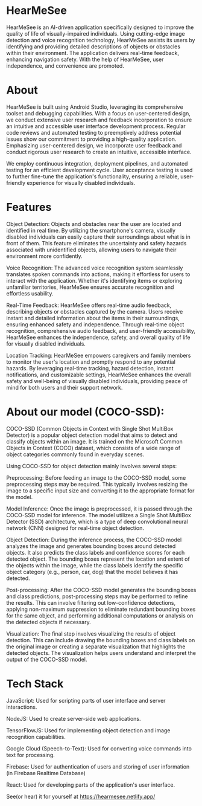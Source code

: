 # HearMeSee
HearMeSee is an AI-driven application specifically designed to improve the quality of life of visually-impaired individuals. Using cutting-edge image detection and voice recognition technology, HearMeSee assists its users by identifying and providing detailed descriptions of objects or obstacles within their environment. The application delivers real-time feedback, enhancing navigation safety. With the help of HearMeSee, user independence, and convenience are promoted.


# About

HearMeSee is built using Android Studio, leveraging its comprehensive toolset and debugging capabilities. With a focus on user-centered design, we conduct extensive user research and feedback incorporation to ensure an intuitive and accessible user interface development process. Regular code reviews and automated testing to preemptively address potential issues show our commitment to providing a high-quality application. Emphasizing user-centered design, we incorporate user feedback and conduct rigorous user research to create an intuitive, accessible interface. 

We employ continuous integration, deployment pipelines, and automated testing for an efficient development cycle. User acceptance testing is used to further fine-tune the application's functionality, ensuring a reliable, user-friendly experience for visually disabled individuals.

# Features

Object Detection: Objects and obstacles near the user are located and identified in real time. By utilizing the smartphone's camera, visually disabled individuals can easily capture their surroundings about what is in front of them. This feature eliminates the uncertainty and safety hazards associated with unidentified objects, allowing users to navigate their environment more confidently.

Voice Recognition: The advanced voice recognition system seamlessly translates spoken commands into actions, making it effortless for users to interact with the application. Whether it's identifying items or exploring unfamiliar territories, HearMeSee ensures accurate recognition and effortless usability.

Real-Time Feedback: HearMeSee offers real-time audio feedback, describing objects or obstacles captured by the camera. Users receive instant and detailed information about the items in their surroundings, ensuring enhanced safety and independence. Through real-time object recognition, comprehensive audio feedback, and user-friendly accessibility, HearMeSee enhances the independence, safety, and overall quality of life for visually disabled individuals.

Location Tracking: HearMeSee empowers caregivers and family members to monitor the user's location and promptly respond to any potential hazards. By leveraging real-time tracking, hazard detection, instant notifications, and customizable settings, HearMeSee enhances the overall safety and well-being of visually 
disabled individuals, providing peace of mind for both users and their support network.

# About our model (COCO-SSD):
COCO-SSD (Common Objects in Context with Single Shot MultiBox Detector) is a popular object detection model that aims to detect and classify objects within an image. It is trained on the Microsoft Common Objects in Context (COCO) dataset, which consists of a wide range of object categories commonly found in everyday scenes.

Using COCO-SSD for object detection mainly involves several steps:

Preprocessing: Before feeding an image to the COCO-SSD model, some preprocessing steps may be required. This typically involves resizing the image to a specific input size and converting it to the appropriate format for the model.

Model Inference: Once the image is preprocessed, it is passed through the COCO-SSD model for inference. The model utilizes a Single Shot MultiBox Detector (SSD) architecture, which is a type of deep convolutional neural network (CNN) designed for real-time object detection.

Object Detection: During the inference process, the COCO-SSD model analyzes the image and generates bounding boxes around detected objects. It also predicts the class labels and confidence scores for each detected object. The bounding boxes represent the location and extent of the objects within the image, while the class labels identify the specific object category (e.g., person, car, dog) that the model believes it has detected.

Post-processing: After the COCO-SSD model generates the bounding boxes and class predictions, post-processing steps may be performed to refine the results. This can involve filtering out low-confidence detections, applying non-maximum suppression to eliminate redundant bounding boxes for the same object, and performing additional computations or analysis on the detected objects if necessary.

Visualization: The final step involves visualizing the results of object detection. This can include drawing the bounding boxes and class labels on the original image or creating a separate visualization that highlights the detected objects. The visualization helps users understand and interpret the output of the COCO-SSD model.


# Tech Stack

JavaScript: Used for scripting parts of user interface and server interactions.

NodeJS: Used to create server-side web applications.

TensorFlowJS: Used for implementing object detection and image recognition capabilities.

Google Cloud (Speech-to-Text): Used for converting voice commands into text for processing.

Firebase: Used for authentication of users and storing of user information (in Firebase Realtime Database)

React: Used for developing parts of the application's user interface.


See(or hear) it for yourself at https://hearmesee.netlify.app/

